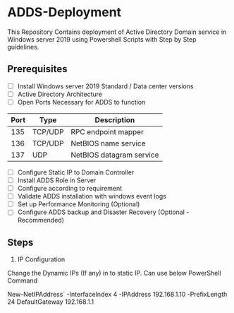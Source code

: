 # ADDS-Deployment

This Repository Contains deployment of Active Directory Domain service in Windows server 2019 using Powershell Scripts with Step by Step guidelines. 
## Prerequisites
 - [ ] Install Windows server 2019 Standard / Data center versions
 - [ ] Active Directory Architecture
 - [ ] Open Ports Necessary for ADDS to function
		 
|               Port |Type                          |Description                       |
|----------------|-------------------------------|-----------------------------|
|135|TCP/UDP       |RPC endpoint mapper         |
|   136       |TCP/UDP           |NetBIOS name service            |
|137          |UDP|NetBIOS datagram service|

 - [ ] Configure Static IP to Domain Controller
 - [ ] Install ADDS Role in Server 
 - [ ] Configure according to requirement
 - [ ] Validate ADDS installation with windows event logs
 - [ ] Set up Performance Monitoring (Optional)
 - [ ] Configure ADDS backup and Disaster Recovery (Optional - Recommended)
 
 ## Steps
 
  1. IP Configuration
  
  Change the Dynamic IPs (If any) in to static IP. Can use below PowerShell Command
  
  New-NetIPAddress` -InterfaceIndex 4 -IPAddress 192.168.1.10 -PrefixLength 24 DefaultGateway 192.168.1.1
